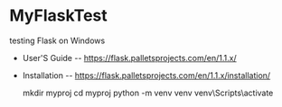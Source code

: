 # MyFlaskTest
testing Flask on Windows

- User'S Guide
-- https://flask.palletsprojects.com/en/1.1.x/

- Installation
-- https://flask.palletsprojects.com/en/1.1.x/installation/

    mkdir myproj
    cd myproj
    python -m venv venv
    venv\Scripts\activate
    